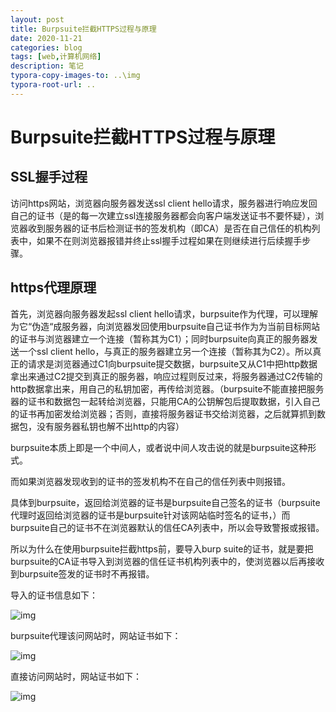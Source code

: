 ```yaml
---
layout: post
title: Burpsuite拦截HTTPS过程与原理
date: 2020-11-21
categories: blog
tags: [web,计算机网络]
description: 笔记
typora-copy-images-to: ..\img
typora-root-url: ..
---
```


# Burpsuite拦截HTTPS过程与原理

## SSL握手过程

访问https网站，浏览器向服务器发送ssl client  hello请求，服务器进行响应发回自己的证书（是的每一次建立ssl连接服务器都会向客户端发送证书不要怀疑），浏览器收到服务器的证书后检测证书的签发机构（即CA）是否在自己信任的机构列表中，如果不在则浏览器报错并终止ssl握手过程如果在则继续进行后续握手步骤。

## https代理原理

首先，浏览器向服务器发起ssl client  hello请求，burpsuite作为代理，可以理解为它“伪造“成服务器，向浏览器发回使用burpsuite自己证书作为为当前目标网站的证书与浏览器建立一个连接（暂称其为C1）；同时burpsuite向真正的服务器发送一个ssl client  hello，与真正的服务器建立另一个连接（暂称其为C2）。所以真正的请求是浏览器通过C1向burpsuite提交数据，burpsuite又从C1中把http数据拿出来通过C2提交到真正的服务器，响应过程则反过来，将服务器通过C2传输的http数据拿出来，用自己的私钥加密，再传给浏览器。（burpsuite不能直接把服务器的证书和数据包一起转给浏览器，只能用CA的公钥解包后提取数据，引入自己的证书再加密发给浏览器；否则，直接将服务器证书交给浏览器，之后就算抓到数据包，没有服务器私钥也解不出http的内容）

burpsuite本质上即是一个中间人，或者说中间人攻击说的就是burpsuite这种形式。

而如果浏览器发现收到的证书的签发机构不在自己的信任列表中则报错。

具体到burpsuite，返回给浏览器的证书是burpsuite自己签名的证书（burpsuite代理时返回给浏览器的证书是burpsuite针对该网站临时签名的证书，）而burpsuite自己的证书不在浏览器默认的信任CA列表中，所以会导致警报或报错。

所以为什么在使用burpsuite拦截https前，要导入burp suite的证书，就是要把burpsuite的CA证书导入到浏览器的信任证书机构列表中的，使浏览器以后再接收到burpsuite签发的证书时不再报错。



导入的证书信息如下：

![img](https://img2018.cnblogs.com/blog/1116722/201907/1116722-20190717104300636-2032046177.png)

burpsuite代理该问网站时，网站证书如下：

![img](https://img2018.cnblogs.com/blog/1116722/201907/1116722-20190717104415239-1588036366.png)

直接访问网站时，网站证书如下：

![img](https://img2018.cnblogs.com/blog/1116722/201907/1116722-20190717104607056-1486305447.png)

